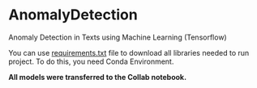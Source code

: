 # AnomalyDetection
Anomaly Detection in Texts using Machine Learning (Tensorflow)

You can use [requirements.txt](requirements.txt) file to download all libraries needed to run project. To do this, you need Conda Environment.

**All models were transferred to the Collab notebook.** 